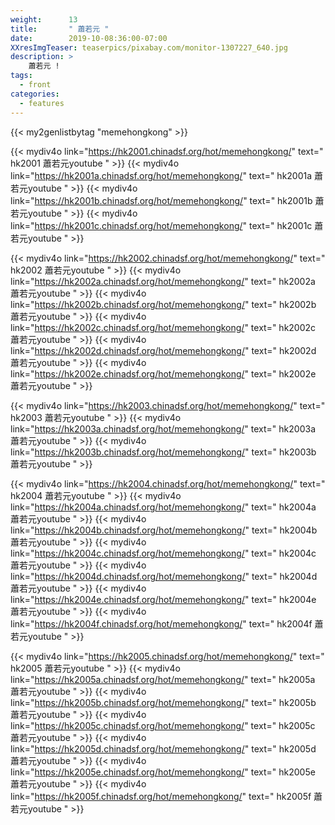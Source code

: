 ```yaml
---
weight:      13
title:       " 蕭若元 "
date:        2019-10-08:36:00-07:00
XXresImgTeaser: teaserpics/pixabay.com/monitor-1307227_640.jpg
description: >
    蕭若元 !
tags:
  - front
categories:
  - features
---
```


{{< my2genlistbytag "memehongkong" >}}

{{< mydiv4o link="https://hk2001.chinadsf.org/hot/memehongkong/"  text=" hk2001  蕭若元youtube " >}}
{{< mydiv4o link="https://hk2001a.chinadsf.org/hot/memehongkong/" text=" hk2001a  蕭若元youtube " >}}
{{< mydiv4o link="https://hk2001b.chinadsf.org/hot/memehongkong/" text=" hk2001b  蕭若元youtube " >}}
{{< mydiv4o link="https://hk2001c.chinadsf.org/hot/memehongkong/" text=" hk2001c  蕭若元youtube " >}}

{{< mydiv4o link="https://hk2002.chinadsf.org/hot/memehongkong/"  text=" hk2002  蕭若元youtube " >}}
{{< mydiv4o link="https://hk2002a.chinadsf.org/hot/memehongkong/" text=" hk2002a 蕭若元youtube " >}}
{{< mydiv4o link="https://hk2002b.chinadsf.org/hot/memehongkong/" text=" hk2002b 蕭若元youtube " >}}
{{< mydiv4o link="https://hk2002c.chinadsf.org/hot/memehongkong/" text=" hk2002c 蕭若元youtube " >}}
{{< mydiv4o link="https://hk2002d.chinadsf.org/hot/memehongkong/" text=" hk2002d 蕭若元youtube " >}}
{{< mydiv4o link="https://hk2002e.chinadsf.org/hot/memehongkong/" text=" hk2002e 蕭若元youtube " >}}

{{< mydiv4o link="https://hk2003.chinadsf.org/hot/memehongkong/"  text=" hk2003  蕭若元youtube " >}}
{{< mydiv4o link="https://hk2003a.chinadsf.org/hot/memehongkong/" text=" hk2003a 蕭若元youtube " >}}
{{< mydiv4o link="https://hk2003b.chinadsf.org/hot/memehongkong/" text=" hk2003b 蕭若元youtube " >}}

{{< mydiv4o link="https://hk2004.chinadsf.org/hot/memehongkong/"  text=" hk2004  蕭若元youtube " >}}
{{< mydiv4o link="https://hk2004a.chinadsf.org/hot/memehongkong/" text=" hk2004a 蕭若元youtube " >}}
{{< mydiv4o link="https://hk2004b.chinadsf.org/hot/memehongkong/" text=" hk2004b 蕭若元youtube " >}}
{{< mydiv4o link="https://hk2004c.chinadsf.org/hot/memehongkong/" text=" hk2004c 蕭若元youtube " >}}
{{< mydiv4o link="https://hk2004d.chinadsf.org/hot/memehongkong/" text=" hk2004d 蕭若元youtube " >}}
{{< mydiv4o link="https://hk2004e.chinadsf.org/hot/memehongkong/" text=" hk2004e 蕭若元youtube " >}}
{{< mydiv4o link="https://hk2004f.chinadsf.org/hot/memehongkong/" text=" hk2004f 蕭若元youtube " >}}


{{< mydiv4o link="https://hk2005.chinadsf.org/hot/memehongkong/"  text=" hk2005  蕭若元youtube " >}}
{{< mydiv4o link="https://hk2005a.chinadsf.org/hot/memehongkong/" text=" hk2005a 蕭若元youtube " >}}
{{< mydiv4o link="https://hk2005b.chinadsf.org/hot/memehongkong/" text=" hk2005b 蕭若元youtube " >}}
{{< mydiv4o link="https://hk2005c.chinadsf.org/hot/memehongkong/" text=" hk2005c 蕭若元youtube " >}}
{{< mydiv4o link="https://hk2005d.chinadsf.org/hot/memehongkong/" text=" hk2005d 蕭若元youtube " >}}
{{< mydiv4o link="https://hk2005e.chinadsf.org/hot/memehongkong/" text=" hk2005e 蕭若元youtube " >}}
{{< mydiv4o link="https://hk2005f.chinadsf.org/hot/memehongkong/" text=" hk2005f 蕭若元youtube " >}}


